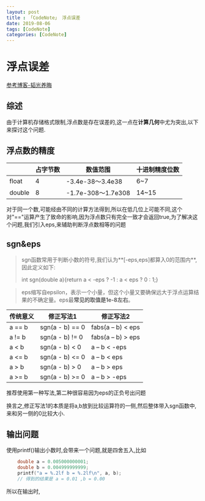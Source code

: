 ```yaml
---
layout: post
title : 「CodeNote」 浮点误差
date: 2019-08-06
tags: [CodeNote]
categories: [CodeNote]
---
```


# 浮点误差

[参考博客-韬光养晦](https://blog.csdn.net/qq_41289920/article/details/81094987)



## 综述

由于计算机存储格式限制,浮点数是存在误差的,这一点在**计算几何**中尤为突出,以下来探讨这个问题.

## 浮点数的精度

|        | 占字节数 | 数值范围           | 十进制精度位数 |
| ------ | -------- | ------------------ | -------------- |
| float  | 4        | -3.4e-38～3.4e38   | 6~7            |
| double | 8        | -1.7e-308～1.7e308 | 14~15          |

对于同一个数,可能经由不同的计算方法得到,所以在低几位上可能不同,这个对"=="运算产生了致命的影响,因为浮点数只有完全一致才会返回true,为了解决这个问题,我们引入eps,来辅助判断浮点数相等的问题

## sgn&eps

> sgn函数常用于判断小数的符号,我们认为**[-eps,eps]都算入0的范围内**,因此定义如下:
>
> int sgn(double a){return a < -eps ? -1 : a < eps ? 0 : 1;}

> eps缩写自epsilon，表示一个小量，但这个小量又要确保远大于浮点运算结果的不确定量。eps最**常见的取值是1e-8左右**。

| 传统意义 | 修正写法1       | 修正写法2         |
| -------- | --------------- | ----------------- |
| a == b   | sgn(a - b) == 0 | fabs(a – b) < eps |
| a != b   | sgn(a - b) != 0 | fabs(a – b) > eps |
| a < b    | sgn(a - b) < 0  | a – b < -eps      |
| a <= b   | sgn(a - b) <= 0 | a – b < eps       |
| a > b    | sgn(a - b) > 0  | a – b > eps       |
| a >= b   | sgn(a - b) >= 0 | a – b > -eps      |

推荐使用第一种写法,第二种很容易因为eps的正负号出问题

换言之,修正写法1的本质是将a,b放到比较运算符的一侧,然后整体带入sgn函数中,来和另一侧的0比较大小.

## 输出问题

使用printf()输出小数时,会带来一个问题,就是四舍五入,比如

```c
    double a = 0.005000000001;
    double b = 0.004999999999;
    printf("a = %.2lf b = %.2lf\n", a, b);
	// 得到的结果是 a = 0.01 ,b = 0.00
```

所以在输出时,

